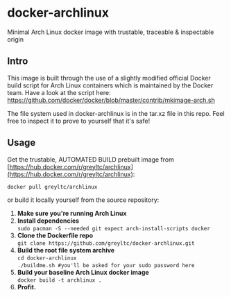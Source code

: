 docker-archlinux
====================
Minimal Arch Linux docker image with trustable, traceable & inspectable origin  

## Intro
This image is built through the use of a slightly modified official Docker build script for Arch Linux containers which is maintained by the Docker team. Have a  look at the script here:
https://github.com/docker/docker/blob/master/contrib/mkimage-arch.sh  

The file system used in docker-archlinux is in the tar.xz file in this repo. Feel free to inspect it to prove to yourself that it's safe!

## Usage
Get the trustable, AUTOMATED BUILD prebuilt image from [https://hub.docker.com/r/greyltc/archlinux](https://hub.docker.com/r/greyltc/archlinux):  
```
docker pull greyltc/archlinux
```  
or build it locally yourself from the source repository:  

1. **Make sure you're running Arch Linux**  
1. **Install dependencies**  
`sudo pacman -S --needed git expect arch-install-scripts docker`  
1. **Clone the Dockerfile repo**  
`git clone https://github.com/greyltc/docker-archlinux.git`  
1. **Build the root file system archive**  
`cd docker-archlinux`  
`./buildme.sh #you'll be asked for your sudo password here`  
1. **Build your baseline Arch Linux docker image**  
`docker build -t archlinux .`  
1. **Profit.**

